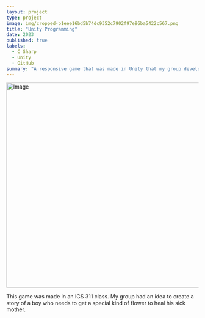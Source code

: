 ```yaml
---
layout: project
type: project
image: img/cropped-b1eee16bd5b74dc9352c7902f97e96ba5422c567.png
title: "Unity Programming"
date: 2023
published: true
labels:
  - C Sharp
  - Unity
  - GitHub
summary: "A responsive game that was made in Unity that my group developed in ICS 369."
---
```




<img alt="Image" src="https://media.discordapp.net/attachments/1075911164988493847/1102376147855093890/Screenshot_2023-04-30_132603.png?ex=65b6e34a&amp;is=65a46e4a&amp;hm=b4ccebb8d65a979c00d5afc70016c270c8dc0d4f68cd608c44d0e9a3b5d2ee40&amp;=&amp;format=webp&amp;quality=lossless&amp;width=1245&amp;height=591" style="width: 1132px; height: 538px;">

  This game was made in an ICS 311 class. My group had an idea to create a story of a boy who needs to get a special kind of flower to heal his sick mother. 


